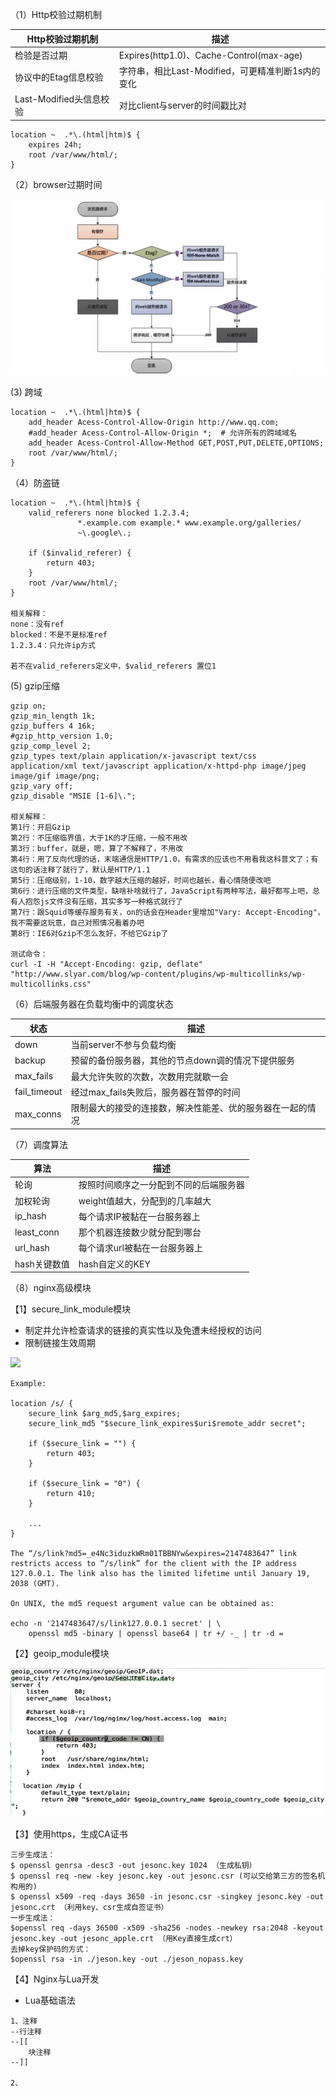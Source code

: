（1）Http校验过期机制

| Http校验过期机制        | 描述                                              |
| ----------------------- | ------------------------------------------------- |
| 检验是否过期            | Expires(http1.0)、Cache-Control(max-age)          |
| 协议中的Etag信息校验    | 字符串，相比Last-Modified，可更精准判断1s内的变化 |
| Last-Modified头信息校验 | 对比client与server的时间戳比对                    |

```
location ~  .*\.(html|htm)$ {
    expires 24h;
    root /var/www/html/;
}
```



（2）browser过期时间

![](imgs/browser-expire.png)



(3) 跨域

```
location ~  .*\.(html|htm)$ {
    add_header Acess-Control-Allow-Origin http://www.qq.com;
    #add_header Acess-Control-Allow-Origin *;  # 允许所有的跨域域名
    add_header Acess-Control-Allow-Method GET,POST,PUT,DELETE,OPTIONS;
    root /var/www/html/;
}
```



（4）防盗链

```
location ~  .*\.(html|htm)$ {
    valid_referers none blocked 1.2.3.4;
               *.example.com example.* www.example.org/galleries/
               ~\.google\.;

    if ($invalid_referer) {
        return 403;
    }
    root /var/www/html/;
}

相关解释：
none：没有ref
blocked：不是不是标准ref
1.2.3.4：只允许ip方式

若不在valid_referers定义中，$valid_referers 置位1
```



(5) gzip压缩

```
gzip on;
gzip_min_length 1k;
gzip_buffers 4 16k;
#gzip_http_version 1.0;
gzip_comp_level 2;
gzip_types text/plain application/x-javascript text/css application/xml text/javascript application/x-httpd-php image/jpeg image/gif image/png;
gzip_vary off;
gzip_disable "MSIE [1-6]\.";

相关解释：
第1行：开启Gzip
第2行：不压缩临界值，大于1K的才压缩，一般不用改
第3行：buffer，就是，嗯，算了不解释了，不用改
第4行：用了反向代理的话，末端通信是HTTP/1.0，有需求的应该也不用看我这科普文了；有这句的话注释了就行了，默认是HTTP/1.1
第5行：压缩级别，1-10，数字越大压缩的越好，时间也越长，看心情随便改吧
第6行：进行压缩的文件类型，缺啥补啥就行了，JavaScript有两种写法，最好都写上吧，总有人抱怨js文件没有压缩，其实多写一种格式就行了
第7行：跟Squid等缓存服务有关，on的话会在Header里增加"Vary: Accept-Encoding"，我不需要这玩意，自己对照情况看着办吧
第8行：IE6对Gzip不怎么友好，不给它Gzip了

测试命令：
curl -I -H "Accept-Encoding: gzip, deflate" "http://www.slyar.com/blog/wp-content/plugins/wp-multicollinks/wp-multicollinks.css"
```



（6）后端服务器在负载均衡中的调度状态

| 状态         | 描述                                                       |
| ------------ | ---------------------------------------------------------- |
| down         | 当前server不参与负载均衡                                   |
| backup       | 预留的备份服务器，其他的节点down调的情况下提供服务         |
| max_fails    | 最大允许失败的次数，次数用完就歇一会                       |
| fail_timeout | 经过max_fails失败后，服务器在暂停的时间                    |
| max_conns    | 限制最大的接受的连接数，解决性能差、优的服务器在一起的情况 |

（7）调度算法

| 算法         | 描述                                   |
| ------------ | -------------------------------------- |
| 轮询         | 按照时间顺序之一分配到不同的后端服务器 |
| 加权轮询     | weight值越大，分配到的几率越大         |
| ip_hash      | 每个请求IP被黏在一台服务器上           |
| least_conn   | 那个机器连接数少就分配到哪台           |
| url_hash     | 每个请求url被黏在一台服务器上          |
| hash关键数值 | hash自定义的KEY                        |

（8）nginx高级模块

【1】secure_link_module模块

- 制定并允许检查请求的链接的真实性以及免遭未经授权的访问
- 限制链接生效周期

![](D:\MyNotes\md笔记\imgs\nginx-secure-link.png)

```shell
Example:

location /s/ {
    secure_link $arg_md5,$arg_expires;
    secure_link_md5 "$secure_link_expires$uri$remote_addr secret";

    if ($secure_link = "") {
        return 403;
    }

    if ($secure_link = "0") {
        return 410;
    }

    ...
}

The “/s/link?md5=_e4Nc3iduzkWRm01TBBNYw&expires=2147483647” link restricts access to “/s/link” for the client with the IP address 127.0.0.1. The link also has the limited lifetime until January 19, 2038 (GMT).

On UNIX, the md5 request argument value can be obtained as:

echo -n '2147483647/s/link127.0.0.1 secret' | \
    openssl md5 -binary | openssl base64 | tr +/ -_ | tr -d =
```

【2】geoip_module模块

![](imgs/nginx-geoip.png)

【3】使用https，生成CA证书

```
三步生成法：
$ openssl genrsa -desc3 -out jesonc.key 1024 （生成私钥）
$ openssl req -new -key jesonc.key -out jesonc.csr (可以交给第三方的签名机构用的)
$ openssl x509 -req -days 3650 -in jesonc.csr -singkey jesonc.key -out jesonc.crt （利用key、csr生成自签证书）
一步生成法：
$openssl req -days 36500 -x509 -sha256 -nodes -newkey rsa:2048 -keyout jesonc.key -out jesonc_apple.crt （用Key直接生成crt）
去掉key保护码的方式：
$openssl rsa -in ./jeson.key -out ./jeson_nopass.key
```

【4】Nginx与Lua开发

- Lua基础语法

```
1、注释
--行注释
--[[
    块注释
--]]

2、
```

